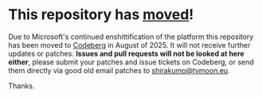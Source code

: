 # This repository has [moved](https://shinmera.com/projects/wg-manager)!
Due to Microsoft's continued enshittification of the platform this repository has been moved to [Codeberg](https://shinmera.com/projects/wg-manager) in August of 2025. It will not receive further updates or patches. **Issues and pull requests will not be looked at here either**, please submit your patches and issue tickets on Codeberg, or send them directly via good old email patches to [shirakumo@tymoon.eu](mailto:shirakumo@tymoon.eu).

Thanks.